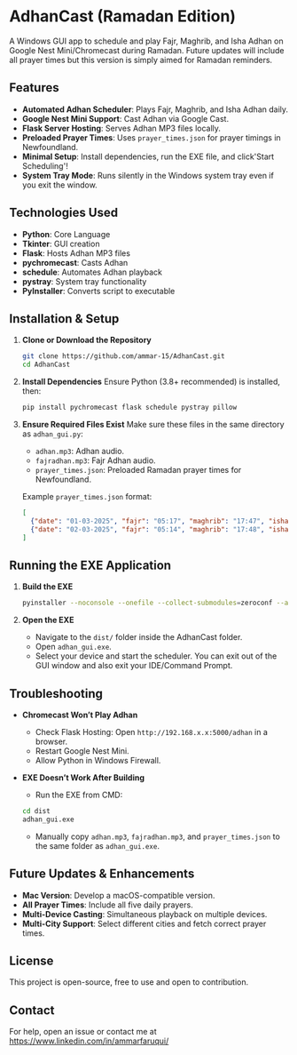 # AdhanCast (Ramadan Edition)

A Windows GUI app to schedule and play Fajr, Maghrib, and Isha Adhan on Google Nest Mini/Chromecast during Ramadan. Future updates will include all prayer times but this version is simply aimed for Ramadan reminders.

## Features
- **Automated Adhan Scheduler**: Plays Fajr, Maghrib, and Isha Adhan daily.
- **Google Nest Mini Support**: Cast Adhan via Google Cast.
- **Flask Server Hosting**: Serves Adhan MP3 files locally.
- **Preloaded Prayer Times**: Uses `prayer_times.json` for prayer timings in Newfoundland.
- **Minimal Setup**: Install dependencies, run the EXE file, and click'Start Scheduling'!
- **System Tray Mode**: Runs silently in the Windows system tray even if you exit the window.

## Technologies Used
- **Python**: Core Language
- **Tkinter**: GUI creation
- **Flask**: Hosts Adhan MP3 files
- **pychromecast**: Casts Adhan
- **schedule**: Automates Adhan playback
- **pystray**: System tray functionality
- **PyInstaller**: Converts script to executable

## Installation & Setup
1. **Clone or Download the Repository**
    ```sh
    git clone https://github.com/ammar-15/AdhanCast.git
    cd AdhanCast
    ```

2. **Install Dependencies**
    Ensure Python (3.8+ recommended) is installed, then:
    ```sh
    pip install pychromecast flask schedule pystray pillow
    ```

3. **Ensure Required Files Exist**
    Make sure these files in the same directory as `adhan_gui.py`:
    - `adhan.mp3`: Adhan audio.
    - `fajradhan.mp3`: Fajr Adhan audio.
    - `prayer_times.json`: Preloaded Ramadan prayer times for Newfoundland.

    Example `prayer_times.json` format:
    ```json
    [
      {"date": "01-03-2025", "fajr": "05:17", "maghrib": "17:47", "isha": "19:12"},
      {"date": "02-03-2025", "fajr": "05:14", "maghrib": "17:48", "isha": "19:13"}
    ]
    ```

## Running the EXE Application
1. **Build the EXE**
    ```sh
    pyinstaller --noconsole --onefile --collect-submodules=zeroconf --add-data "adhan.mp3;." --add-data "fajradhan.mp3;." --add-data "prayer_times.json;." adhan_gui.py
    ```

2. **Open the EXE**
    - Navigate to the `dist/` folder inside the AdhanCast folder.
    - Open `adhan_gui.exe`.
    - Select your device and start the scheduler. You can exit out of the GUI window and also exit your IDE/Command Prompt.

## Troubleshooting
- **Chromecast Won’t Play Adhan**
    - Check Flask Hosting: Open `http://192.168.x.x:5000/adhan` in a browser.
    - Restart Google Nest Mini.
    - Allow Python in Windows Firewall.

- **EXE Doesn’t Work After Building**
    - Run the EXE from CMD:
    ```sh
    cd dist
    adhan_gui.exe
    ```
    - Manually copy `adhan.mp3`, `fajradhan.mp3`, and `prayer_times.json` to the same folder as `adhan_gui.exe`.

## Future Updates & Enhancements
- **Mac Version**: Develop a macOS-compatible version.
- **All Prayer Times**: Include all five daily prayers.
- **Multi-Device Casting**: Simultaneous playback on multiple devices.
- **Multi-City Support**: Select different cities and fetch correct prayer times.

## License
This project is open-source, free to use and open to contribution.

## Contact
For help, open an issue or contact me at https://www.linkedin.com/in/ammarfaruqui/
